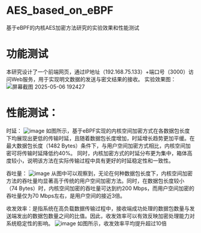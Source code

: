 # AES_based_on_eBPF
基于eBPF的内核AES加密方法研究的实验效果和性能测试
# 功能测试
本研究设计了一个前端网页，通过IP地址（192.168.75.133）+端口号（3000）访问Web服务，用于实现明文数据的发送与密文结果的接收。
实验效果图：
![屏幕截图 2025-05-06 192427](https://github.com/user-attachments/assets/210b3293-0ae6-4ec9-84ca-c8affac54591)

# 性能测试：
时延：
![image](https://github.com/user-attachments/assets/fbc691e0-89df-4016-8357-00cbe4a47a0e)
如图所示，基于eBPF实现的内核空间加密方式在各数据包长度下均展现出更低的传输时延，且随着数据包长度增加，时延增长趋势更加平缓。在最大数据包长度（1482 Bytes）条件下，与用户空间加密方式相比，内核空间加密可将传输时延降低约40%。
同时，内核加密方式的时延分布更为集中，箱体高度较小，说明该方法在实际传输过程中具有更好的时延稳定性和一致性。

吞吐量：
![image](https://github.com/user-attachments/assets/0c51a4ab-f598-4b80-9eb3-6d569e3aa837)
从图中可以观察到，无论在何种数据包长度下，内核空间加密方法的吞吐量均显著高于传统的用户空间加密方法。同时，在数据包长度较小（74 Bytes）时，内核空间加密的吞吐量可达到约200 Mbps，而用户空间加密的吞吐量仅为70 Mbps左右，是用户空间的接近3倍。

收发效率：是指系统在高负载数据传输过程中，接收端成功处理的数据包数量与发送端发出的数据包数量之间的比值。因此，收发效率可以有效反映加密处理能力对系统稳定性的影响。
![image](https://github.com/user-attachments/assets/16da099b-1c51-40cb-86af-5b9fed915c0c)
如图所示，收发效率平均提升超过10倍
